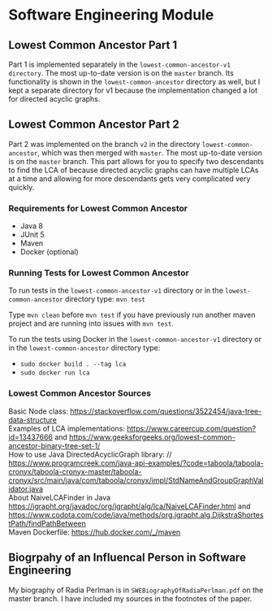 # Software Engineering Module
## Lowest Common Ancestor Part 1
Part 1 is implemented separately in the `lowest-common-ancestor-v1 directory`. The most up-to-date version is on the `master` branch. Its functionality is shown in the `lowest-common-ancestor` directory as well, but I kept a separate directory for v1 because the implementation changed a lot for directed acyclic graphs. 

## Lowest Common Ancestor Part 2
Part 2 was implemented on the branch `v2` in the directory `lowest-common-ancestor`, which was then merged with `master`. The most up-to-date version is on the `master` branch.
This part allows for you to specify two descendants to find the LCA of because directed acyclic graphs can have multiple LCAs at a time and allowing for more descendants gets very complicated very quickly. 

### Requirements for Lowest Common Ancestor
- Java 8
- JUnit 5
- Maven
- Docker (optional)

### Running Tests for Lowest Common Ancestor
To run tests in the `lowest-common-ancestor-v1` directory or in the `lowest-common-ancestor` directory type: `mvn test` 

Type `mvn clean` before `mvn test` if you have previously run another maven project and are running into issues with `mvn test`.

To run the tests using Docker in the `lowest-common-ancestor-v1` directory or in the `lowest-common-ancestor` directory type:
- `sudo docker build . --tag lca`
- `sudo docker run lca`

### Lowest Common Ancestor Sources
Basic Node class: https://stackoverflow.com/questions/3522454/java-tree-data-structure \
Examples of LCA implementations: https://www.careercup.com/question?id=13437666 and https://www.geeksforgeeks.org/lowest-common-ancestor-binary-tree-set-1/ \
How to use Java DirectedAcyclicGraph library:         // https://www.programcreek.com/java-api-examples/?code=taboola/taboola-cronyx/taboola-cronyx-master/taboola-cronyx/src/main/java/com/taboola/cronyx/impl/StdNameAndGroupGraphValidator.java \
About NaiveLCAFinder in Java https://jgrapht.org/javadoc/org/jgrapht/alg/lca/NaiveLCAFinder.html
and https://www.codota.com/code/java/methods/org.jgrapht.alg.DijkstraShortestPath/findPathBetween \
Maven Dockerfile: https://hub.docker.com/_/maven

## Biogrpahy of an Influencal Person in Software Engineering
My biography of Radia Perlman is in `SWEBiographyOfRadiaPerlman.pdf` on the master branch. I have included my sources in the footnotes of the paper. 
